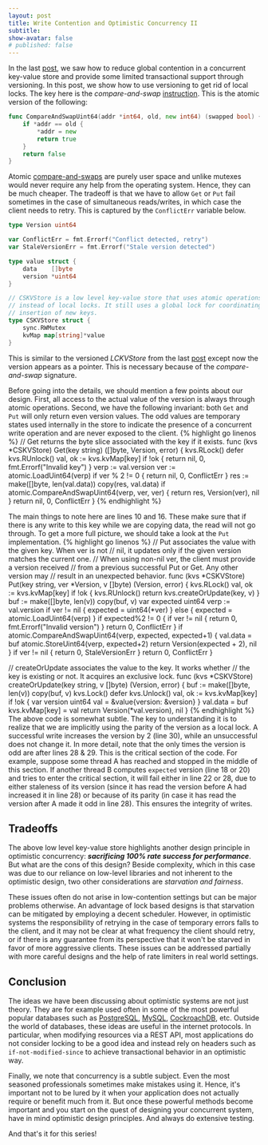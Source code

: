 ```yaml
---
layout: post
title: Write Contention and Optimistic Concurrency II
subtitle:
show-avatar: false
# published: false
---
```

In the last [post](https://bavarian.dev/blog/optimistic-concurrency/), we saw how to reduce global contention in a concurrent key-value store and provide some limited transactional support through versioning. In this post, we show how to use versioning to get rid of local locks. The key here is the *compare-and-swap* [instruction](https://en.wikipedia.org/wiki/Compare-and-swap). This is the atomic version of the following:

```go
func CompareAndSwapUint64(addr *int64, old, new int64) (swapped bool) {
	if *addr == old {
		*addr = new
		return true
	}
	return false
}
```
Atomic [compare-and-swaps](https://golang.org/pkg/sync/atomic/) are purely user space and unlike mutexes would never require any help from the operating system. Hence, they can be much cheaper. The tradeoff is that we have to allow `Get` or `Put` fail sometimes in the case of simultaneous reads/writes, in which case the client needs to retry. This is captured by the `ConflictErr` variable below.

```go
type Version uint64

var ConflictErr = fmt.Errorf("Conflict detected, retry")
var StaleVersionErr = fmt.Errorf("Stale version detected")

type value struct {
	data    []byte
	version *uint64
}

// CSKVStore is a low level key-value store that uses atomic operations 
// instead of local locks. It still uses a global lock for coordinating 
// insertion of new keys.
type CSKVStore struct {
	sync.RWMutex
	kvMap map[string]*value
}
```
This is similar to the versioned *LCKVStore* from the last [post](https://bavarian.dev/blog/optimistic-concurrency/) except now the version appears as a pointer. This is necessary because of the *compare-and-swap* signature. 

Before going into the details, we should mention a few points about our design. First, all access to the actual value of the version is always through atomic operations. Second, we have the following invariant: both `Get` and `Put` will only return even version values. The odd values are temporary states used internally in the store to indicate the presence of a concurrent write operation and are never exposed to the client.
{% highlight go linenos %}
// Get returns the byte slice associated with the key if it exists. 
func (kvs *CSKVStore) Get(key string) ([]byte, Version, error) {
	kvs.RLock()
	defer kvs.RUnlock()
	val, ok := kvs.kvMap[key]
	if !ok {
		return nil, 0, fmt.Errorf("Invalid key")
	}
	verp := val.version
	ver := atomic.LoadUint64(verp)
	if ver % 2 != 0 {
		return nil, 0, ConflictErr
	}
	res := make([]byte, len(val.data))
	copy(res, val.data)
	if atomic.CompareAndSwapUint64(verp, ver, ver) {
		return res, Version(ver), nil
	}
	return nil, 0, ConflictErr
}
{% endhighlight %}

The main things to note here are lines 10 and 16. These make sure that if there is any write to this key while we are copying data, the read will not go through. To get a more full picture, we should take a look at the `Put` implementation.
{% highlight go linenos %}
// Put associates the value with the given key. When ver is not 
// nil, it updates only if the given version matches the current one. 
// When using non-nil ver, the client must provide a version received 
// from a previous successful Put or Get. Any other version may 
// result in an unexpected behavior.
func (kvs *CSKVStore) Put(key string, ver *Version, v []byte) (Version, error) {
	kvs.RLock()
	val, ok := kvs.kvMap[key]
	if !ok {
		kvs.RUnlock()
		return kvs.createOrUpdate(key, v)
	}
	buf := make([]byte, len(v))
	copy(buf, v)
	var expected uint64
	verp := val.version
	if ver != nil {
		expected = uint64(*ver)
	} else {
		expected = atomic.LoadUint64(verp)
	}
	if expected%2 != 0 {
		if ver != nil {
			return 0, fmt.Errorf("Invalid version")
		}
		return 0, ConflictErr
	}
	if atomic.CompareAndSwapUint64(verp, expected, expected+1) {
		val.data = buf
		atomic.StoreUint64(verp, expected+2)
		return Version(expected + 2), nil
	}
	if ver != nil {
		return 0, StaleVersionErr
	}
	return 0, ConflictErr
}

// createOrUpdate associates the value to the key. It works whether
// the key is existing or not. It acquires an exclusive lock.
func (kvs *CSKVStore) createOrUpdate(key string, v []byte) (Version, error) {
	buf := make([]byte, len(v))
	copy(buf, v)
	kvs.Lock()
	defer kvs.Unlock()
	val, ok := kvs.kvMap[key]
	if !ok {
		var version uint64
		val = &value{version: &version}
	}
	val.data = buf
	kvs.kvMap[key] = val
	return Version(*val.version), nil
}
{% endhighlight %}
The above code is somewhat subtle. The key to understanding it is to realize that we are implicitly using the parity of the version as a local lock. A successful write increases the version by 2 (line 30), while an unsuccessful does not change it. In more detail, note that the only times the version is odd are after lines 28 & 29. This is the critical section of the code. For example, suppose some thread A has reached and stopped in the middle of this section. If another thread B computes `expected` version (line 18 or 20) and tries to enter the critical section, it will fail either in line 22 or 28, due to either staleness of its version (since it has read the version before A had increased it in line 28) or because of its parity (in case it has read the version after A made it odd in line 28). This ensures the integrity of writes.

## Tradeoffs

The above low level key-value store highlights another design principle in optimistic concurrency: ***sacrificing 100% rate success for performance***. But what are the cons of this design? Beside complexity, which in this case was due to our reliance on low-level libraries and not inherent to the optimistic design, two other considerations are *starvation and fairness*. 

These issues often do not arise in low-contention settings but can be major problems otherwise. An advantage of lock based designs is that starvation can be mitigated by employing a decent scheduler. However, in optimistic systems the responsibility of retrying in the case of temporary errors falls to the client, and it may not be clear at what frequency the client should retry, or if there is any guarantee from its perspective that it won't be starved in favor of more aggressive clients. These issues can be addressed partially with more careful designs and the help of rate limiters in real world settings. 

## Conclusion

The ideas we have been discussing about optimistic systems are not just theory. They are for example used often in some of the most powerful popular databases such as [PostgreSQL](https://www.postgresql.org/docs/9.1/mvcc-intro.html), [MySQL](https://dev.mysql.com/doc/refman/8.0/en/innodb-multi-versioning.html), [CockroachDB](https://www.cockroachlabs.com/docs/stable/architecture/storage-layer.html#mvcc), etc. Outside the world of databases, these ideas are useful in the internet protocols. In particular, when modifying resources via a REST API, most applications do not consider locking to be a good idea and instead rely on headers such as `if-not-modified-since` to achieve transactional behavior in an optimistic way.

Finally, we note that concurrency is a subtle subject. Even the most seasoned professionals sometimes make mistakes using it. Hence, it's important not to be lured by it when your application does not actually require or benefit much from it. But once these powerful methods become important and you start on the quest of designing your concurrent system, have in mind optimistic design principles. And always do extensive testing.

And that's it for this series!
